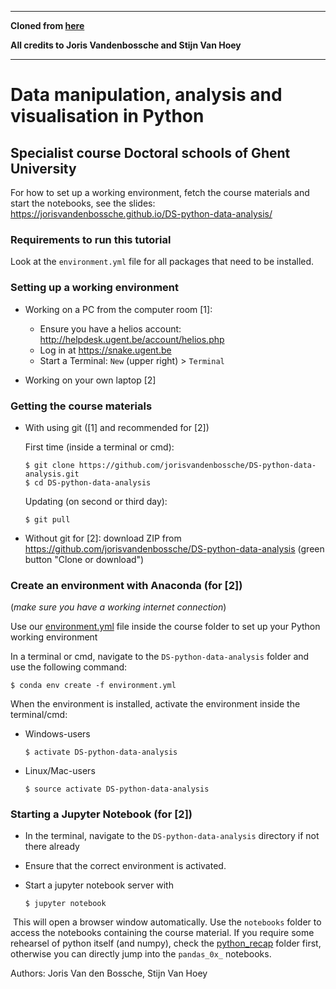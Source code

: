 ************************
**Cloned from [here](https://github.com/jorisvandenbossche/DS-python-data-analysis)**  

**All credits to Joris Vandenbossche and Stijn Van Hoey**
************************

# Data manipulation, analysis and visualisation in Python

## Specialist course Doctoral schools of Ghent University

For how to set up a working environment, fetch the course materials and start the notebooks, see the slides: https://jorisvandenbossche.github.io/DS-python-data-analysis/


### Requirements to run this tutorial

Look at the `environment.yml` file for all packages that need to be installed.

### Setting up a working environment

* Working on a PC from the computer room [1]:

  * Ensure you have a helios account: http://helpdesk.ugent.be/account/helios.php
  * Log in at https://snake.ugent.be
  * Start a Terminal: `New` (upper right) > `Terminal`

* Working on your own laptop [2]


### Getting the course materials

* With using git ([1] and recommended for [2])

  First time (inside a terminal or cmd):

  ```
  $ git clone https://github.com/jorisvandenbossche/DS-python-data-analysis.git
  $ cd DS-python-data-analysis
  ```

  Updating (on second or third day):

  ```
  $ git pull
  ```

* Without git for [2]: download ZIP from https://github.com/jorisvandenbossche/DS-python-data-analysis (green button "Clone or download")


### Create an environment with Anaconda (for [2])

(*make sure you have a working internet connection*)

Use our [environment.yml](https://github.com/jorisvandenbossche/DS-python-data-analysis/blob/master/environment.yml) file inside the course folder to set up your Python working environment

In a terminal or cmd, navigate to the `DS-python-data-analysis` folder and use the following command:

```
$ conda env create -f environment.yml
```

When the environment is installed, activate the environment inside the terminal/cmd:

* Windows-users
  ```
  $ activate DS-python-data-analysis
  ```

* Linux/Mac-users
  ```
  $ source activate DS-python-data-analysis
  ```

### Starting a Jupyter Notebook (for [2])

* In the terminal, navigate to the `DS-python-data-analysis` directory if not there already

* Ensure that the correct environment is activated.

* Start a jupyter notebook server with

  ```
  $ jupyter notebook
  ```

  This will open a browser window automatically. Use the `notebooks` folder to access the notebooks containing the course material. If you require some rehearsel of python itself (and numpy), check the [python_recap](https://github.com/jorisvandenbossche/DS-python-data-analysis/tree/master/notebooks/python_recap) folder first, otherwise you can directly jump into the `pandas_0x_` notebooks.
 
 
Authors: Joris Van den Bossche, Stijn Van Hoey
